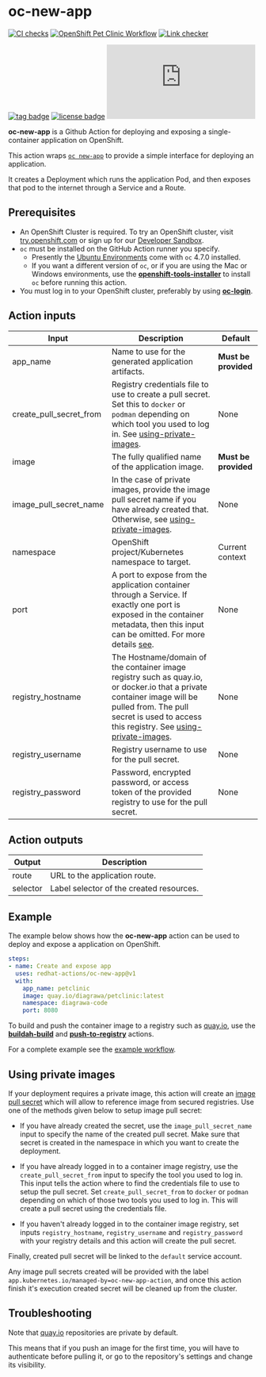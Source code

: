 # oc-new-app
[![CI checks](https://github.com/redhat-actions/oc-new-app/actions/workflows/ci-checks.yml/badge.svg)](https://github.com/redhat-actions/oc-new-app/actions/workflows/ci-checks.yml)
[![OpenShift Pet Clinic Workflow](https://github.com/redhat-actions/oc-new-app/actions/workflows/example.yml/badge.svg)](https://github.com/redhat-actions/oc-new-app/actions/workflows/example.yml)
[![Link checker](https://github.com/redhat-actions/oc-new-app/workflows/Link%20checker/badge.svg)](https://github.com/redhat-actions/oc-new-app/actions?query=workflow%3A%22Link+checker%22)

[![tag badge](https://img.shields.io/github/v/tag/redhat-actions/oc-new-app)](https://github.com/redhat-actions/buildah-build/tags)
[![license badge](https://img.shields.io/github/license/redhat-actions/oc-new-app)](./LICENSE)
[![size badge](https://img.shields.io/github/size/redhat-actions/oc-new-app/dist/index.js)](./dist)

**oc-new-app** is a Github Action for deploying and exposing a single-container application on OpenShift.

This action wraps [`oc new-app`](https://docs.openshift.com/container-platform/4.6/applications/application_life_cycle_management/creating-applications-using-cli.html) to provide a simple interface for deploying an application.

It creates a Deployment which runs the application Pod, and then exposes that pod to the internet through a Service and a Route.

<a id="prerequisites"></a>

## Prerequisites

- An OpenShift Cluster is required. To try an OpenShift cluster, visit [try.openshift.com](https://try.openshift.com) or sign up for our [Developer Sandbox](https://developers.redhat.com/developer-sandbox).
- `oc` must be installed on the GitHub Action runner you specify.
    - Presently the [Ubuntu Environments](https://github.com/actions/virtual-environments#available-environments) come with `oc` 4.7.0 installed.
    - If you want a different version of `oc`, or if you are using the Mac or Windows environments, use the [**openshift-tools-installer**](https://github.com/redhat-actions/openshift-tools-installer) to install `oc` before running this action.
- You must log in to your OpenShift cluster, preferably by using [**oc-login**](https://github.com/redhat-actions/oc-login).

<a id="action-inputs"></a>

## Action inputs

| Input | Description | Default |
| ----- | ----------- | ------- |
| app_name | Name to use for the generated application artifacts. | **Must be provided** |
| create_pull_secret_from | Registry credentials file to use to create a pull secret. Set this to `docker` or `podman` depending on which tool you used to log in. See [using-private-images](#using-private-images). | None
| image | The fully qualified name of the application image. | **Must be provided** |
| image_pull_secret_name | In the case of private images, provide the image pull secret name if you have already created that. Otherwise, see [using-private-images](#using-private-images). | None
| namespace | OpenShift project/Kubernetes namespace to target. | Current context |
| port | A port to expose from the application container through a Service. If exactly one port is exposed in the container metadata, then this input can be omitted. For more details [see](https://docs.openshift.com/container-platform/4.7/applications/application_life_cycle_management/creating-applications-using-cli.html#applications-create-using-cli-modify_creating-applications-using-cli). | None |
| registry_hostname | The Hostname/domain of the container image registry such as quay.io, or docker.io that a private container image will be pulled from. The pull secret is used to access this registry. See [using-private-images](#using-private-images). | None
| registry_username | Registry username to use for the pull secret. | None
| registry_password | Password, encrypted password, or access token of the provided registry to use for the pull secret. | None

<a id="action-outputs"></a>

## Action outputs

| Output | Description |
| ------ | ----------- |
| route | URL to the application route. |
| selector | Label selector of the created resources. |

<a id="example"></a>

## Example

The example below shows how the **oc-new-app** action can be used to deploy and expose a
application on OpenShift.

```yaml
steps:
- name: Create and expose app
  uses: redhat-actions/oc-new-app@v1
  with:
    app_name: petclinic
    image: quay.io/diagrawa/petclinic:latest
    namespace: diagrawa-code
    port: 8080
```
To build and push the container image to a registry such as [quay.io](https://quay.io), use the [**buildah-build**](https://github.com/redhat-actions/buildah-build)
and [**push-to-registry**](https://github.com/redhat-actions/push-to-registry) actions.

For a complete example see the [example workflow](.github/workflows/example.yml).

<a id="using-private-images"></a>

## Using private images

If your deployment requires a private image, this action will create an [image pull secret](https://docs.openshift.com/container-platform/4.7/openshift_images/managing_images/using-image-pull-secrets.html#images-allow-pods-to-reference-images-from-secure-registries_using-image-pull-secrets) which will allow
to reference image from secured registries. Use one of the methods given below to setup image pull secret:

- If you have already created the secret, use the `image_pull_secret_name` input to specify the name of the created pull secret. Make sure that secret is created in the namespace in which you want to create the deployment.

- If you have already logged in to a container image registry, use the `create_pull_secret_from` input to specify the tool you used to log in. This input tells the action where to find the credentials file to use to setup the pull secret.
Set `create_pull_secret_from` to `docker` or `podman` depending on which of those two tools you used to log in. This will create a pull secret using the credentials file.

- If you haven't already logged in to the container image registry, set inputs `registry_hostname`, `registry_username` and `registry_password` with your registry details and this action will create the pull secret.

Finally, created pull secret will be linked to the `default` service account.

Any image pull secrets created will be provided with the label `app.kubernetes.io/managed-by=oc-new-app-action`, and once this action finish it's execution created secret will be cleaned up from the cluster.

## Troubleshooting

Note that [quay.io](https://quay.io) repositories are private by default.

This means that if you push an image for the first time, you will have to authenticate before pulling it, or go to the repository's settings and change its visibility.
